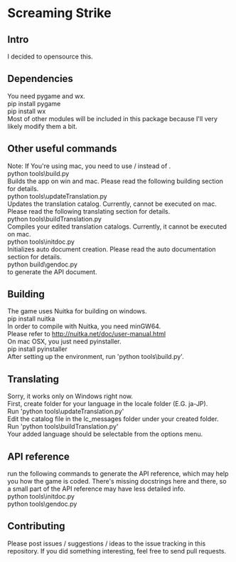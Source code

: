 # Screaming Strike  
## Intro
I decided to opensource this.  

## Dependencies  
You need pygame and wx.  
pip install pygame  
pip install wx  
Most of other modules will be included in this package because I'll very likely modify them a bit.  

## Other useful commands  
Note: If You're using mac, you need to use / instead of \.  
python tools\build.py  
Builds the app on win and mac.  Please read the following building section for details.  
python tools\updateTranslation.py  
Updates the translation catalog. Currently, cannot be executed on mac. Please read the following translating section for details.  
python tools\buildTranslation.py  
Compiles your edited translation catalogs. Currently, it cannot be executed on mac.  
python tools\initdoc.py  
Initializes auto document creation. Please read the auto documentation section for details.  
python build\gendoc.py  
to generate the API document.  

## Building
The game uses Nuitka for building on windows.  
pip install nuitka  
In order to compile with Nuitka, you need minGW64.  
Please refer to http://nuitka.net/doc/user-manual.html  
On mac OSX, you just need pyinstaller.  
pip install pyinstaller  
After setting up the environment, run 'python tools\build.py'.  

## Translating
Sorry, it works only on Windows right now.  
First, create folder for your language in the locale folder (E.G. ja-JP).  
Run 'python tools\updateTranslation.py'  
Edit the catalog file in the lc_messages folder under your created folder.  
Run 'python tools\buildTranslation.py'  
Your added language should be selectable from the options menu.  

## API reference
run the following commands to generate the API reference, which may help you how the game is coded. There's missing docstrings here and there, so a small part of the API reference may have less detailed info.  
python tools\initdoc.py  
python tools\gendoc.py  

## Contributing
Please post issues / suggestions / ideas to the issue tracking in this repository. If you did something interesting, feel free to send pull requests.  